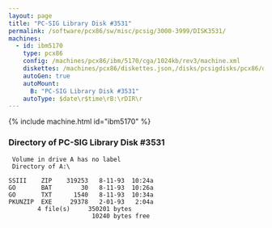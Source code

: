 ```yaml
---
layout: page
title: "PC-SIG Library Disk #3531"
permalink: /software/pcx86/sw/misc/pcsig/3000-3999/DISK3531/
machines:
  - id: ibm5170
    type: pcx86
    config: /machines/pcx86/ibm/5170/cga/1024kb/rev3/machine.xml
    diskettes: /machines/pcx86/diskettes.json,/disks/pcsigdisks/pcx86/diskettes.json
    autoGen: true
    autoMount:
      B: "PC-SIG Library Disk #3531"
    autoType: $date\r$time\rB:\rDIR\r
---
```


{% include machine.html id="ibm5170" %}

### Directory of PC-SIG Library Disk #3531

     Volume in drive A has no label
     Directory of A:\

    SSIII    ZIP    319253   8-11-93  10:24a
    GO       BAT        30   8-11-93  10:26a
    GO       TXT      1540   8-11-93  10:34a
    PKUNZIP  EXE     29378   2-01-93   2:04a
            4 file(s)     350201 bytes
                           10240 bytes free
